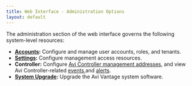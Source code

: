 ```yaml
---
title: Web Interface - Administration Options
layout: default
---
```

The administration section of the web interface governs the following system-level resources:

* **<a href="/user-accounts">Accounts</a>:** Configure and manage user accounts, roles, and tenants.
* **<a href="/administrative-settings">Settings</a>:** Configure management access resources.
* **Controller:** Configure <a href="/avi-controller-analytics-page">Avi Controller management addresses</a>, and view Avi Controller-related <a href="/avi-controller-events-log">events </a>and <a href="/avi-controller-alerts-log">alerts</a>.
* **<a href="/upgrading-the-vantage-software">System Upgrade</a>:** Upgrade the Avi Vantage system software.